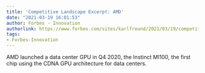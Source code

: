 ```yaml
---
title: 'Competitive Landscape Excerpt: AMD'
date: "2021-03-19 16:01:53"
author: Forbes - Innovation
authorlink: https://www.forbes.com/sites/karlfreund/2021/03/19/competitive-landscape-excerpt-amd/
tags:
- Forbes-Innovation
---
```

AMD launched a data center GPU in Q4 2020, the Instinct MI100, the first chip using the CDNA GPU architecture for data centers.